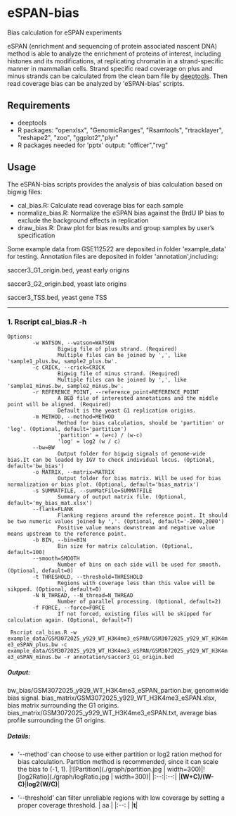 # eSPAN-bias
Bias calculation for eSPAN experiments

eSPAN (enrichment and sequencing of protein associated nascent DNA) method is able to analyze the enrichment of proteins of interest, including histones and its modifications, at replicating chromatin in a strand-specific manner in mammalian cells. Strand specific read coverage on plus and minus strands can be calculated from the clean bam file by [deeptools](https://deeptools.readthedocs.io/en/develop/content/tools/bamCoverage.html). Then read coverage bias can be analyzed by 'eSPAN-bias' scripts.

## Requirements
* deeptools
* R packages: "openxlsx", "GenomicRanges", "Rsamtools", "rtracklayer", "reshape2", "zoo", "ggplot2","plyr"
* R packages needed for 'pptx' output: "officer","rvg"

## Usage
The eSPAN-bias scripts provides the analysis of bias calculation based on bigwig files:
* cal_bias.R: Calculate read coverage bias for each sample
* normalize_bias.R: Normalize the eSPAN bias against the BrdU IP bias to exclude the background effects in replication
* draw_bias.R: Draw plot for bias results and group samples by user’s specification

Some example data from GSE112522 are deposited in folder 'example_data' for testing. Annotation files are deposited in folder 'annotation',including:

saccer3_G1_origin.bed, yeast early origins

saccer3_G2_origin.bed, yeast late origins

saccer3_TSS.bed, yeast gene TSS

***
### 1. Rscript cal_bias.R -h
```
Options:
        -w WATSON, --watson=WATSON
                Bigwig file of plus strand. (Required)
                Multiple files can be joined by ',', like 'sample1_plus.bw, sample2_plus.bw'.
        -c CRICK, --crick=CRICK
                Bigwig file of minus strand. (Required)
                Multiple files can be joined by ',', like 'sample1_minus.bw, sample2_minus.bw'. 
        -r REFERENCE_POINT, --reference_point=REFERENCE_POINT
                A BED file of interested annotations and the middle point will be aligned. (Required)
                Default is the yeast G1 replication origins.
        -m METHOD, --method=METHOD
                Method for bias calculation, should be 'partition' or 'log'. (Optional, default='partition')
                'partition' = (w+c) / (w-c)
                'log' = log2 (w / c)
        --bw=BW
                Output folder for bigwig signals of genome-wide bias.It can be loaded by IGV to check individual locus. (Optional, default='bw_bias')
        -o MATRIX, --matrix=MATRIX
                Output folder for bias matrix. Will be used for bias normalization or bias plot. (Optional, default='bias_matrix')
        -s SUMMATFILE, --sumMatFile=SUMMATFILE
                Summary of output matrix file. (Optional, default='my_bias_mat.xlsx')
        --flank=FLANK
                Flanking regions around the reference point. It should be two numeric values joined by ','. (Optional, default='-2000,2000')
                Positive value means downstream and negative value means upstream to the reference point.
        -b BIN, --bin=BIN
                Bin size for matrix calculation. (Optional, default=100)
        --smooth=SMOOTH
                Number of bins on each side will be used for smooth. (Optional, default=0)
        -t THRESHOLD, --threshold=THRESHOLD
                Regions with coverage less than this value will be sikpped. (Optional, default=0)
        -N N_THREAD, --N_thread=N_THREAD
                Number of parallel processing. (Optional, default=2)
        -f FORCE, --force=FORCE
                If not forced, existing files will be skipped for calculation again. (Optional, default=T)
```
` Rscript cal_bias.R -w example_data/GSM3072025_y929_WT_H3K4me3_eSPAN/GSM3072025_y929_WT_H3K4me3_eSPAN_plus.bw -c example_data/GSM3072025_y929_WT_H3K4me3_eSPAN/GSM3072025_y929_WT_H3K4me3_eSPAN_minus.bw -r annotation/saccer3_G1_origin.bed`
##### Output:
bw_bias/GSM3072025_y929_WT_H3K4me3_eSPAN_partion.bw, genomwide bias signal.
bias_matrix/GSM3072025_y929_WT_H3K4me3_eSPAN.xlsx, bias matrix surrounding the G1 origins.
bias_matrix/GSM3072025_y929_WT_H3K4me3_eSPAN.txt, average bias profile surrounding the G1 origins.

##### Details:
* ‘--method’ can choose to use either partition or log2 ration method for bias calculation. Partition method is recommended, since it can scale the bias to (-1, 1).
|![Partition](./graph/partition.jpg | width=300)|![log2Ratio](./graph/logRatio.jpg | width=300)|
|:--:|:--:|
|**(W+C)/(W-C)**|**log2(W/C)**|

* ‘--threshold’ can filter unreliable regions with low coverage by setting a proper coverage threshold. 
| aa  |
|:--: |
|**t**|


